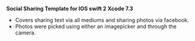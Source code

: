 **Social Sharing Template for IOS swift 2 Xcode 7.3**

- Covers sharing text via all mediums and sharing photos via facebook.
- Photos were picked using either an imagepicker and  through the camera.
